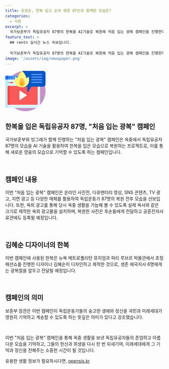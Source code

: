 ```yaml
---
title: 유관순, 한복 입고 순국 영웅 87인과 함께한 모습은?
categories:
  - 사회
excerpt: >
  국가보훈부가 독립유공자 87명의 한복을 AI기술로 복원해 처음 입는 광복 캠페인을 진행한다. 유관순, 안중근, 안창호, 강우규, 신채호 등의 독립운동가가 포함돼 있으며, 그들의 옥중 생활을 상상할 수 있는 옥외 광고와 도록으로 후손들에게 전달할 예정이다. 또한, 김혜순 디자이너가 제작한 한복을 선택한 것으로 알려졌다. 캠페인의 주제 영상과 다큐멘터리 영상은 SNS와 TV를 통해 공개할 예정이며, 이를 통해 독립운동가의 정신을 계승하고자 한다.
feature_text: >
  ## rentn 실시간 뉴스 속보입니다.

  국가보훈부가 독립유공자 87명의 한복을 AI기술로 복원해 처음 입는 광복 캠페인을 진행한다. 유관순, 안중근, 안창호, 강우규, 신채호 등의 독립운동가가 포함돼 있으며, 그들의 옥중 생활을 상상할 수 있는 옥외 광고와 도록으로 후손들에게 전달할 예정이다. 또한, 김혜순 디자이너가 제작한 한복을 선택한 것으로 알려졌다. 캠페인의 주제 영상과 다큐멘터리 영상은 SNS와 TV를 통해 공개할 예정이며, 이를 통해 독립운동가의 정신을 계승하고자 한다.
image: '/assets/img/newspaper.png'
---
```


<p><img src="/assets/img/news.png" alt="rentncar 속보" /></p>

<h2 data-ke-size="size26">한복을 입은 독립유공자 87명, "처음 입는 광복" 캠페인</h2>

<p>국가보훈부와 빙그레가 함께 진행하는 "처음 입는 광복" 캠페인은 옥중에서 독립유공자 87명의 모습을 AI 기술을 활용하여 한복을 입은 모습으로 복원하는 프로젝트로, 이를 통해 새로운 영웅의 모습으로 기억할 수 있도록 하는 캠페인입니다.</p>

<p data-ke-size="size16">&nbsp;</p>

<h2 data-ke-size="size26">캠페인 내용</h2>

<p>이번 "처음 입는 광복" 캠페인은 온라인 사진전, 다큐멘터리 영상, SNS 콘텐츠, TV 광고, 지면 광고 등 다양한 매체를 활용하여 독립운동가 87명의 복원 전후 모습을 선보입니다. 또한, 옥외 광고를 통해 당시 옥중 생활을 가늠해 볼 수 있도록 실제 옥사와 같은 크기로 제작한 옥외 광고물을 설치하며, 복원한 사진은 후손들에게 전달하고 공훈전자사료관에도 등록될 예정입니다.</p>

<p data-ke-size="size16">&nbsp;</p>

<h2 data-ke-size="size26">김혜순 디자이너의 한복</h2>

<p>이번 캠페인에 사용된 한복은 뉴욕 메트로폴리탄 뮤지엄과 파리 루브르 박물관에서 초청 패션쇼를 진행한 디자이너 김혜순이 디자인하고 제작한 것으로, 생존 애국지사 6명에게는 광복절을 앞두고 전달될 예정입니다.</p>

<p data-ke-size="size16">&nbsp;</p>

<h2 data-ke-size="size26">캠페인의 의미</h2>

<p>보훈부 장관은 이번 캠페인이 독립운동가들의 숭고한 생애와 정신을 국민과 미래세대가 영원히 기억하고 계승할 수 있도록 하는 뜻깊은 의미가 있다고 강조했습니다.</p>

<p data-ke-size="size16">&nbsp;</p>

<p>이번 "처음 입는 광복" 캠페인을 통해 옥중 생활을 보낸 독립유공자들의 존엄하고 아름다운 모습을 기억하고, 그들의 헌신과 희생을 다시 한 번 되새기며, 미래세대에게 그 기억과 정신을 전해주는 소중한 시간이 될 것입니다.</p>
유용한 생활 정보가 필요하시다면, <a href="https://opensis.kr" rel="dofollow">opensis.kr</a>


